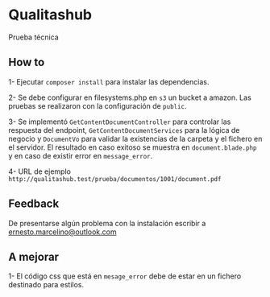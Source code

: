 # Qualitashub

Prueba técnica
## How to

1- Ejecutar ```composer install``` para instalar las dependencias.

2- Se debe configurar en filesystems.php en ```s3``` un bucket a amazon. Las pruebas se realizaron con la configuración de ```public```.

3- Se implementó ```GetContentDocumentController``` para controlar las respuesta del endpoint, ```GetContentDocumentServices``` para la lógica de negocio y ```DocumentVo``` para validar la existencias de la carpeta y el fichero en el servidor.
El resultado en caso exitoso se muestra en ```document.blade.php``` y en caso de existir error en ```message_error```.

4- URL de ejemplo ```http://qualitashub.test/prueba/documentos/1001/document.pdf```


## Feedback
De presentarse algún problema con la instalación escribir a ernesto.marcelino@outlook.com

## A mejorar
1- El código css que está en ```mesage_error``` debe de estar en un fichero destinado para estilos.
